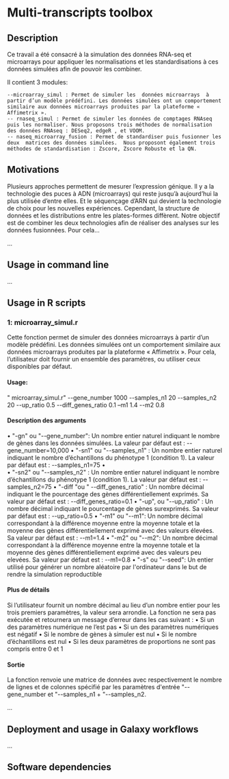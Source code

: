 # Multi-transcripts toolbox

## Description

Ce travail a été consacré à la simulation des données RNA-seq et microarrays pour appliquer les normalisations et les standardisations à ces données simulées afin de pouvoir les combiner. 

Il contient 3 modules:

    --microarray_simul : Permet de simuler les  données microarrays  à partir d’un modèle prédéfini. Les données simulées ont un comportement similaire aux données microarrays produites par la plateforme « Affimetrix ».
    -- rnaseq_simul : Permet de simuler les données de comptages RNAseq puis les normaliser. Nous proposons trois méthodes de normalisation des données RNAseq : DESeq2, edgeR , et VOOM.
    -- naseq_microarray_fusion : Permet de standardiser puis fusionner les deux  matrices des données simulées.  Nous proposont également trois méthodes de standardisation : Zscore, Zscore Robuste et la QN. 


## Motivations
Plusieurs approches permettent de mesurer l’expression génique. Il y a la technologie des puces à ADN (microarrays) qui reste jusqu’à aujourd’hui la plus utilisée d’entre elles. Et le séquençage d’ARN qui devient la technologie de choix pour les nouvelles expériences. Cependant, la structure de données et les distributions entre les plates-formes diffèrent. 
Notre objectif est de combiner les deux technologies afin de réaliser des analyses sur les données fusionnées. Pour cela...

...

## Usage in command line
...

## Usage in R scripts
### 1:	microarray_simul.r
Cette fonction permet de simuler des données microarrays à partir d’un modèle prédéfini. Les données simulées ont un comportement similaire aux données microarrays produites par la plateforme « Affimetrix ».
Pour cela, l’utilisateur doit fournir un ensemble des paramètres, ou utiliser ceux disponibles par défaut.
#### Usage: 

" microarray_simul.r" --gene_number 1000 --samples_n1 20 --samples_n2 20 --up_ratio 0.5 --diff_genes_ratio 0.1 –m1 1.4 --m2 0.8
#### Description des arguments

•	"-gn" ou  "--gene_number": Un nombre entier naturel indiquant  le nombre de gènes dans les données simulées. La valeur par défaut est : --gene_number=10,000
•	"-sn1" ou  "--samples_n1" : Un nombre entier naturel indiquant le nombre d’échantillons  du phénotype 1 (condition 1). La valeur par défaut est : --samples_n1=75
•	
•	"-sn2" ou  "--samples_n2" : Un nombre entier naturel indiquant le nombre d’échantillons  du phénotype 1 (condition 1). La valeur par défaut est : --samples_n2=75
•   "-diff "ou  " --diff_genes_ratio" : Un nombre décimal indiquant le the pourcentage des gènes différentiellement exprimés. Sa valeur par défaut est : --diff_genes_ratio=0.1
•	"-up", ou "--up_ratio" : Un nombre décimal indiquant le pourcentage de gènes surexprimés. Sa valeur par défaut est : --up_ratio=0.5
•	"-m1" ou "--m1": Un nombre décimal  correspondant à la différence moyenne entre la moyenne totale et la moyenne  des gènes différentiellement exprimé avec  des valeurs élevées. Sa valeur par défaut est : --m1=1.4
•	"-m2" ou  "--m2": Un nombre décimal  correspondant à la différence moyenne entre la moyenne totale et la moyenne  des gènes différentiellement exprimé avec  des valeurs peu elevées. Sa valeur par défaut est : --m1=0.8
•	"-s" ou "--seed": Un entier utilisé pour générer un nombre aléatoire par l'ordinateur dans le but de rendre la simulation reproductible
#### Plus de détails 
Si l’utilisateur fournit un nombre décimal au lieu d’un nombre entier  pour les trois premiers paramètres, la valeur sera arrondie. 
La fonction ne sera pas exécutée et retournera un message d’erreur dans les cas suivant :
•	Si un des paramètres numérique ne l’est pas
•	Si un des paramètres numériques est négatif 
•	Si le nombre de gènes à simuler est nul
•	Si le nombre d’échantillons est nul 
•	Si les deux paramètres de proportions ne sont pas compris entre 0 et 1
#### Sortie 
La fonction renvoie une matrice de données avec respectivement  le nombre de lignes et de colonnes spécifié par les paramètres d'entrée "--gene_number et "--samples_n1 + "--samples_n2. 


...

## Deployment and usage in Galaxy workflows
...

## Software dependencies

